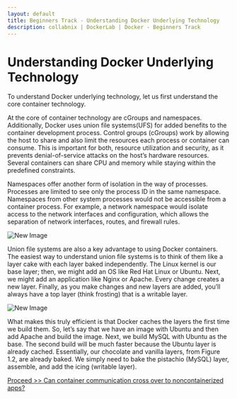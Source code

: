 ```yaml
---
layout: default
title: Beginners Track - Understanding Docker Underlying Technology
description: collabnix | DockerLab | Docker - Beginners Track
---
```



# Understanding Docker Underlying Technology

To understand Docker underlying technology, let us first understand the core container technology.

At the core of container technology are cGroups and namespaces. Additionally, Docker uses union file systems(UFS) for added benefits to the container development process. Control groups (cGroups) work by allowing the host to share and also limit the resources each process or container can consume. This is important for both, resource utilization and security, as it prevents denial-of-service attacks on the host’s hardware resources. Several containers can share CPU and memory while staying within the predefined constraints. 

Namespaces offer another form of isolation in the way of processes. Processes are limited to see only the process ID in the same namespace. Namespaces from other system processes would not be accessible from a container process. For example, a network namespace would isolate access to the network interfaces and configuration, which allows the separation of network interfaces, routes, and firewall rules.

![New Image](https://raw.githubusercontent.com/collabnix/dockerlabs/master/beginners/understanding-docker-underlying-technology/image1.png)


Union file systems are also a key advantage to using Docker containers. The easiest way to understand union file systems is to think of them like a layer cake with each layer baked independently. The Linux kernel is our base layer; then, we might add an OS like Red Hat
Linux or Ubuntu. Next, we might add an application like Nginx or Apache. Every change creates a new layer. Finally, as you make changes and new layers are added, you’ll always have a top layer (think frosting) that is a writable layer.

![New Image](https://raw.githubusercontent.com/collabnix/dockerlabs/master/beginners/understanding-docker-underlying-technology/image2.png)

What makes this truly efficient is that Docker caches the layers the first time we build
them. So, let’s say that we have an image with Ubuntu and then add Apache and build the
image. Next, we build MySQL with Ubuntu as the base. The second build will be much
faster because the Ubuntu layer is already cached. Essentially, our chocolate and vanilla
layers, from Figure 1.2, are already baked. We simply need to bake the pistachio (MySQL)
layer, assemble, and add the icing (writable layer).


[Proceed >> Can container communication cross over to noncontainerized apps?](https://github.com/collabnix/dockerlabs/blob/master/beginners/linux-comm-containers.md)

